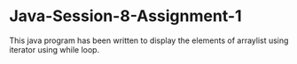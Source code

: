 # Java-Session-8-Assignment-1
This java program has been written to display the elements of arraylist using iterator using while loop.
